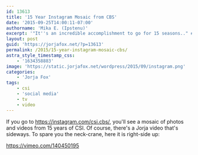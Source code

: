 ```yaml
---
id: 13613
title: '15 Year Instagram Mosaic from CBS'
date: '2015-09-25T14:00:11-07:00'
authorname: 'Mika E. (Ipstenu)'
excerpt: '"It''s an incredible accomplishment to go for 15 seasons.." #CSI #CSIFarewell'
layout: post
guid: 'https://jorjafox.net/?p=13613'
permalink: /2015/15-year-instagram-mosaic-cbs/
astra_style_timestamp_css:
    - '1634358883'
image: 'https://static.jorjafox.net/wordpress/2015/09/instagram.png'
categories:
    - 'Jorja Fox'
tags:
    - csi
    - 'social media'
    - tv
    - video
---
```


If you go to <a href="https://instagram.com/csi.cbs/">https://instagram.com/csi.cbs/</a>, you'll see a mosaic of photos and videos from 15 years of CSI. Of course, there's a Jorja video that's sideways. To spare you the neck-crane, here it is right-side up:

https://vimeo.com/140450195
